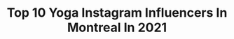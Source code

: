 ---
title: Top 10 Yoga Instagram Influencers In Montreal In 2021
description: >-
  Find top yoga Instagram influencers in Montreal in 2021. Most popular hashtags: #yoga #canada #montreal #flexibility.
platform: Instagram
hits: 25
text_top: Discover the most popular Instagram accounts on inBeat.
text_bottom: Our platform aggregates 25 Instagram influencers like this in Montreal, Canada for you to pitch.
profiles:
  - username: "alexandracos_"
    fullname: >-
      ALEXANDRA COSENTINO
    bio: >-
      Prof de yoga tannante 🖤 Yoga | Pilates | Danse Fitness | Body weight workout | & + En ligne @essencestation ⛽️ 👇🏽👇🏽👇🏽
    location: "Canada"
    followers: 128153
    engagement: 107
    commentsToLikes: 0.032087
    id: ck55mo0sd4dgw0i118b9bk8r2
    verified: false
    hashtags: "#yogagirl, #essencestation, #inspirationoftheday, #fuelup"
  - username: "cathbastien"
    fullname: >-
      Cath Bastien
    bio: >-
      Montreal 🇨🇦. Passionate about health, yoga & my dog. @rise code cath French IG: @cathbastienfr Collab: cath@dulcedo.com
    location: "Canada"
    followers: 184782
    engagement: 166
    commentsToLikes: 0.012892
    id: ck5znjb01okv30i14jltdgoej
    verified: false
    hashtags: "#fitgirl, #ad, #healthylifestyle, #healthyliving"
  - username: "slma_ab"
    fullname: >-
      Salma 🐸
    bio: >-
      🇲🇦/🇨🇦 📍 Montreal 💌 salmandyoga@hotmail.com 🌱 Yoga since September 2017 MY FIRST YOUTUBE VIDEO 💛⬇️
    location: "Canada"
    followers: 85175
    engagement: 426
    commentsToLikes: 0.019637
    id: ck13b73m7u08l0i197lka98er
    verified: false
    hashtags: "#practicewithsalma, #keepingitreal, #practiceandalliscoming, #practiceabdalliscoming"
  - username: "cathbastienfr"
    fullname: >-
      Cath Bastien
    bio: >-
      Montreal, 🇨🇦. Passionnée de la vie, de mon chien et de la santé. @rise code cath IG anglo: @cathbastien ↓ DOSE JUICE ↓
    location: "Canada"
    followers: 31905
    engagement: 503
    commentsToLikes: 0.088606
    id: ck5q3d1fek9hx0i1168sc9ugg
    verified: false
    hashtags: "#mieuxmanger, #prendresoindesoi, #viesaineetactive, #vivresainement"
  - username: "caylinleia"
    fullname: >-
      Caylin Leia
    bio: >-
      🇨🇦🇨🇳🇧🇷🇳🇿 22♌️ BA Honours IS & POLS🎓🗺🏛 Visa & Immigration Ambassador🇨🇦📇 Contortion | Handstands | Acro DM for lessons & inquiries📩 📍Montréal, QC
    location: "Canada"
    followers: 7661
    engagement: 982
    commentsToLikes: 0.073675
    id: ck8t688fxcml10j78e4g9wkj5
    verified: false
    hashtags: "#backbend, #handbalancing, #rg, #oahs"
  - username: "zakatuche"
    fullname: >-
      兎 EL CONEJO REY 🐇
    bio: >-
      Zacatuche. del náhuat "zacatl",zacate, y "tochtli", conejo. Especie única encontrada en México. Diseñador Web | Yoga | Geek | Pokémon Trainer | Vegan
    location: "Canada"
    followers: 17948
    engagement: 549
    commentsToLikes: 0.004846
    id: ckap27w8dxrdv0i783phl10kl
    verified: false
    hashtags: "#geek, #travel, #rabbit, #foot"
  - username: "lekarancan"
    fullname: >-
      Alessandra Rancan True♡7♉️
    bio: >-
      Share love everywhere!❤️🌱 6x🥇Pole Sports🇧🇷 2x🥇Pole Sports 🇧🇷 Doubles Yoga Journey Flexibility @flexsecrets ✨ @rancanpolecompany Tutoriais⤵️
    location: "Canada"
    followers: 22562
    engagement: 348
    commentsToLikes: 0.047362
    id: ck6tu4sxzeb2a0j71iscq2c8k
    verified: false
    hashtags: "#contortion, #yogajourney, #flexylegs, #flexibility"
  - username: "tnt__mma"
    fullname: >-
      Nordine taleb
    bio: >-
      Athlete UFC Pro Fighter My countries: 🇨🇦 🇫🇷 🇩🇿 Fighting out of TRISTAR GYM MONTREAL TIGER MUAYTHAI PHUKET Proud father and husband
    location: "Canada"
    followers: 13680
    engagement: 318
    commentsToLikes: 0.023968
    id: ck135cmcl0t1q0i19xz5d7f4w
    verified: true
    hashtags: "#usa, #canada, #calisthenics, #bjjlifestyle"
  - username: "cedricfortin"
    fullname: >-
      Cedric Fortin
    bio: >-
      Montréal/Québec En route à travers le Canada🇨🇦🚐 Photographie📸, Vidéo🎥, Drone🛰 Voyage✈️, Vanlife 🚐 Skate🛹, Snowboard🏂, Surf 🏄🏻‍♂️
    location: "Canada"
    followers: 24769
    engagement: 491
    commentsToLikes: 0.016200
    id: ck5q45a4gntz10i11qtio1ceh
    verified: false
    hashtags: "#alberta, #hiking, #banff, #ontario"
  - username: "circusbean"
    fullname: >-
      Sabine van Rensburg
    bio: >-
      Collective @peoplewatching___ South African @zipzapcircus Based in Montreal @ecolenationaledecirquemtl @the7fingers
    location: "Canada"
    followers: 18891
    engagement: 474
    commentsToLikes: 0.013122
    id: ck5hnpj0fo66d0i11nr36aihq
    verified: false
    hashtags: "#workout, #flexibility, #circus, #movementculture"
---